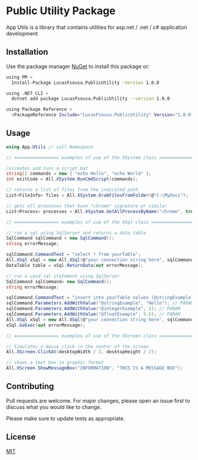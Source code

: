 ﻿# Public Utility Package

App Utils is a library that contains utilities for asp.net / .net / c# application development

## Installation

Use the package manager [NuGet](https://www.nuget.org/packages) to install this package or:

```bash
using PM >
  Install-Package LucasFsousa.PublicUtility -Version 1.0.0

using .NET CLI >
  dotnet add package LucasFsousa.PublicUtility --version 1.0.0

using Package Reference >
  <PackageReference Include="LucasFsousa.PublicUtility" Version="1.0.0" />

```

## Usage

```csharp
using App.Utils // call Namespace

// ================= examples of use of the XSystem class =================

//creates and runs a script.bat 
string[] commands = new { "echo Hello", "echo World" };
int exitCode = All.XSystem.RunCmdScript(commands);

// returns a list of files from the indicated path
List<FileInfo> files = All.XSystem.GrabFilesFromFolder(@"C:\MyDocs");

// gets all processes that have "chrome" signature or similar
List<Process> processes = All.XSystem.GetAllProcessByName("chrome", true);

// ================= examples of use of the XSql class =================

// run a sql using SqlServer and returns a data table
SqlCommand sqlCommand = new SqlCommand();
string errorMessage;

sqlCommand.CommandText = "select * from yourTable";
All.XSql xSql = new All.XSql(@"your connection string here", sqlCommand);
DataTable table = xSql.ReturnData(out errorMessage);

// run a void sql statement using SqlServer
SqlCommand sqlCommand= new SqlCommand();
string errorMessage;

sqlCommand.CommandText = "insert into yourTable values (@stringExample, @integerExample, @floatExample)";
sqlCommand.Parameters.AddWithValue("@stringExample", "Hello"); // PARAM
sqlCommand.Parameters.AddWithValue("@integerExample", 1); // PARAM
sqlCommand.Parameters.AddWithValue("@floatExample", 5.5); // PARAM
All.XSql xSql = new All.XSql(@"your connection string here", sqlCommand);
xSql.GoExec(out errorMessage);

// ================= examples of use of the XScreen class =================

// Simulates a mouse click in the center of the screen
All.XScreen.ClickAt(desktopWidth / 2, desktopHeight / 2);

// shows a text box in graphic format
All.XScreen.ShowMessageBox("INFORMATION", "THIS IS A MESSAGE BOX");
```

## Contributing
Pull requests are welcome. For major changes, please open an issue first to discuss what you would like to change.

Please make sure to update tests as appropriate.

## License
[MIT](https://choosealicense.com/licenses/mit/)